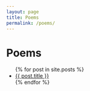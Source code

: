 ```yaml
---
layout: page
title: Poems
permalink: /poems/
---
```


<h1>Poems</h1>
<ul>
  {% for post in site.posts %}
    <li>
      <a href="{{ post.url }}">{{ post.title }}</a>
    </li>
  {% endfor %}
</ul>
